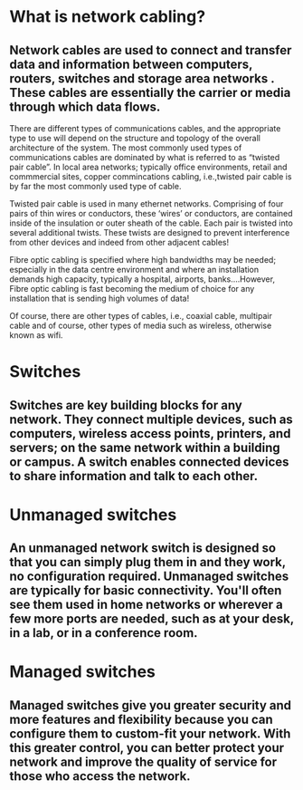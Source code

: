 # What is network cabling?

## Network cables are used to connect and transfer data and information between computers, routers, switches and storage area networks . These cables are essentially the carrier or media through which data flows.

There are different types of communications cables, and the appropriate type to use will depend on the structure and topology of the overall architecture of the system. The most commonly used types of communications cables are dominated by what is referred to as “twisted pair cable”. In local area networks; typically office environments, retail and commmercial sites, copper commincations cabling, i.e.,twisted pair cable is by far the most commonly used type of cable.

Twisted pair cable is used in many ethernet networks. Comprising of four pairs of thin wires or conductors, these ‘wires’ or conductors, are contained inside of the insulation or outer sheath of the cable. Each pair is twisted into several additional twists. These twists are designed to prevent interference from other devices and indeed from other adjacent cables!

Fibre optic cabling is specified where high bandwidths may be needed; especially in the data centre environment and where an installation demands high capacity, typically a hospital, airports, banks….However, Fibre optic cabling is fast becoming the medium of choice for any installation that is sending high volumes of data!

Of course, there are other types of cables, i.e., coaxial cable, multipair cable and of course, other types of media such as wireless, otherwise known as wifi.


# Switches

## Switches are key building blocks for any network. They connect multiple devices, such as computers, wireless access points, printers, and servers; on the same network within a building or campus. A switch enables connected devices to share information and talk to each other.

# Unmanaged switches

## An unmanaged network switch is designed so that you can simply plug them in and they work, no configuration required. Unmanaged switches are typically for basic connectivity. You'll often see them used in home networks or wherever a few more ports are needed, such as at your desk, in a lab, or in a conference room.

# Managed switches

## Managed switches give you greater security and more features and flexibility because you can configure them to custom-fit your network. With this greater control, you can better protect your network and improve the quality of service for those who access the network.
